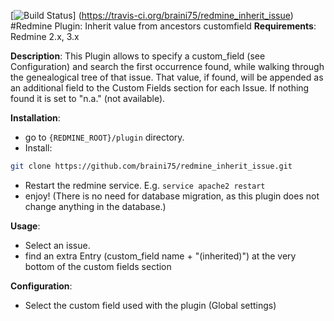 [![Build Status](https://travis-ci.org/braini75/redmine_inherit_issue.svg?branch=master)] (https://travis-ci.org/braini75/redmine_inherit_issue)
#Redmine Plugin: Inherit value from ancestors customfield 
__Requirements__:
Redmine 2.x, 3.x



__Description__:
This Plugin allows to specify a custom_field (see Configuration) and search the first occurrence found, while walking through the genealogical tree of that issue. That value, if found, will be appended as an additional field to the Custom Fields section for each Issue. If nothing found it is set to "n.a." (not available).

__Installation__:
* go to `{REDMINE_ROOT}/plugin` directory.
* Install:
```bash  
git clone https://github.com/braini75/redmine_inherit_issue.git
```
  
* Restart the redmine service. E.g. `service apache2 restart`
* enjoy!
(There is no need for database migration, as this plugin does not change anything in the database.)

__Usage__:
* Select an issue.
* find an extra Entry (custom_field name + "(inherited)") at the very bottom of the custom fields section

__Configuration__:
* Select the custom field used with the plugin (Global settings)
